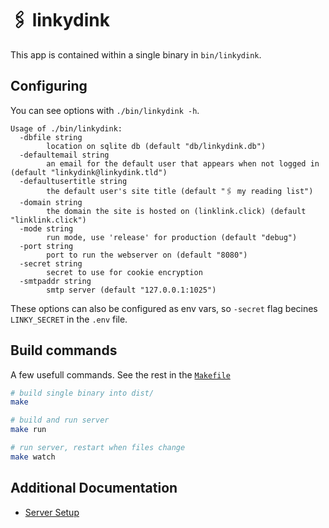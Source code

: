 # 🖇 linkydink

This app is contained within a single binary in `bin/linkydink`.

## Configuring

You can see options with `./bin/linkydink -h`.

```
Usage of ./bin/linkydink:
  -dbfile string
        location on sqlite db (default "db/linkydink.db")
  -defaultemail string
        an email for the default user that appears when not logged in (default "linkydink@linkydink.tld")
  -defaultusertitle string
        the default user's site title (default "🖇 my reading list")
  -domain string
        the domain the site is hosted on (linklink.click) (default "linklink.click")
  -mode string
        run mode, use 'release' for production (default "debug")
  -port string
        port to run the webserver on (default "8080")
  -secret string
        secret to use for cookie encryption
  -smtpaddr string
        smtp server (default "127.0.0.1:1025")
```

These options can also be configured as env vars, so `-secret` flag becines `LINKY_SECRET` in the `.env` file.

## Build commands

A few usefull commands. See the rest in the [`Makefile`](./Makefile)

```bash
# build single binary into dist/
make

# build and run server
make run

# run server, restart when files change
make watch
```

## Additional Documentation

 - [Server Setup](./docs/server-setup.md)